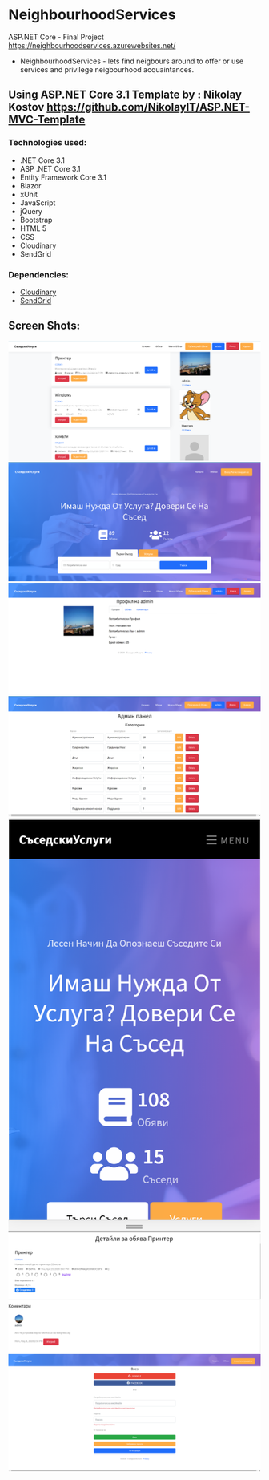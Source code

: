 # NeighbourhoodServices
ASP.NET Core - Final Project
https://neighbourhoodservices.azurewebsites.net/
* NeighbourhoodServices - lets find neigbours around to offer or use services and privilege neigbourhood acquaintances.
## Using ASP.NET Core 3.1 Template by : Nikolay Kostov https://github.com/NikolayIT/ASP.NET-MVC-Template

### Technologies used:
* .NET Core 3.1
* ASP .NET Core 3.1
* Entity Framework Core 3.1
* Blazor
* xUnit
* JavaScript
* jQuery
* Bootstrap
* HTML 5
* CSS
* Cloudinary
* SendGrid

### Dependencies:
* [Cloudinary](https://www.cloudinary.com/)
* [SendGrid](https://www.sendgrid.com/)

## Screen Shots:
![Screenshot](ScreenShoots/Screenshot_1.png)
![Screenshot](ScreenShoots/Screenshot_2.png)
![Screenshot](ScreenShoots/Screenshot_3.png)
![Screenshot](ScreenShoots/Screenshot_4.png)
![Screenshot](ScreenShoots/Screenshot_5.png)
![Screenshot](ScreenShoots/Screenshot_6.png)
![Screenshot](ScreenShoots/Screenshot_7.png)


